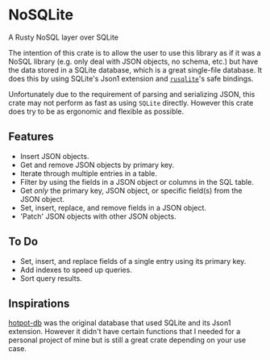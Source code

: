 # NoSQLite
A Rusty NoSQL layer over SQLite 

The intention of this crate is to allow the user to use this library
as if it was a NoSQL library (e.g. only deal with JSON objects, no schema, etc.)
but have the data stored in a SQLite database,
which is a great single-file database.
It does this by using SQLite's Json1 extension
and [`rusqlite`](https://github.com/jgallagher/rusqlite)'s safe bindings.

Unfortunately due to the requirement of parsing and serializing JSON,
this crate may not perform as fast as using `SQLite` directly.
However this crate does try to be as ergonomic and flexible as possible.

## Features
- Insert JSON objects.
- Get and remove JSON objects by primary key.
- Iterate through multiple entries in a table.
- Filter by using the fields in a JSON object or columns in the SQL table.
- Get *only* the primary key, JSON object,
or specific field(s) from the JSON object.
- Set, insert, replace, and remove fields in a JSON object.
- 'Patch' JSON objects with other JSON objects.

## To Do
- Set, insert, and replace fields of a single entry using its primary key.
- Add indexes to speed up queries.
- Sort query results.

## Inspirations
[hotpot-db](https://github.com/drbh/hotpot-db)
was the original database that used SQLite and its Json1 extension.
However it didn't have certain functions that I needed
for a personal project of mine but is still a great crate
depending on your use case.
